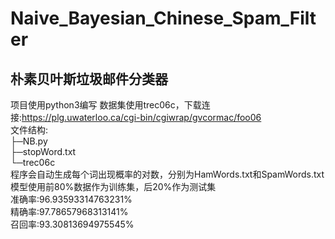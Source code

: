 # Naive_Bayesian_Chinese_Spam_Filter
## 朴素贝叶斯垃圾邮件分类器
项目使用python3编写
数据集使用trec06c，下载连接:<https://plg.uwaterloo.ca/cgi-bin/cgiwrap/gvcormac/foo06>  
文件结构:  
├─NB.py  
├─stopWord.txt  
└─trec06c  
程序会自动生成每个词出现概率的对数，分别为HamWords.txt和SpamWords.txt  
模型使用前80%数据作为训练集，后20%作为测试集  
准确率:96.93593314763231%  
精确率:97.78657968313141%  
召回率:93.30813694975545%  
